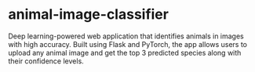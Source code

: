 # animal-image-classifier
Deep learning-powered web application that identifies animals in images with high accuracy. Built using Flask and PyTorch, the app allows users to upload any animal image and get the top 3 predicted species along with their confidence levels.
